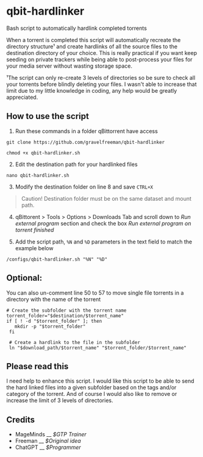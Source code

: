 # qbit-hardlinker
Bash script to automatically hardlink completed torrents

When a torrent is completed this script will automatically recreate the directory structure¹ and create hardlinks of all the source files to the destination directory of your choice. This is really practical if you want keep seeding on private trackers while being able to post-process your files for your media server without wasting storage space.

¹The script can only re-create 3 levels of directories so be sure to check all your torrents before blindly deleting your files. I wasn't able to increase that limit due to my little knowledge in coding, any help would be greatly appreciated.

## How to use the script

1. Run these commands in a folder qBittorrent have access
```
git clone https://github.com/gravelfreeman/qbit-hardlinker
```
```
chmod +x qbit-hardlinker.sh
```

2. Edit the destination path for your hardlinked files

```
nano qbit-hardlinker.sh
```

3. Modify the destination folder on line 8 and save ``CTRL+X``

> Caution! Destination folder must be on the same dataset and mount path.

4. qBittorent > Tools > Options > Downloads Tab and scroll down to *Run external program* section and check the box *Run external program on torrent finished*

5. Add the script path, ``%N`` and ``%D`` parameters in the text field to match the example below

````
/configs/qbit-hardlinker.sh "%N" "%D"
````


## Optional:

You can also un-comment line 50 to 57 to move single file torrents in a directory with the name of the torrent

````
# Create the subfolder with the torrent name
torrent_folder="$destination/$torrent_name"
if [ ! -d "$torrent_folder" ]; then
   mkdir -p "$torrent_folder"
 fi

 # Create a hardlink to the file in the subfolder
 ln "$download_path/$torrent_name" "$torrent_folder/$torrent_name"
````

## Please read this

I need help to enhance this script. I would like this script to be able to send the hard linked files into a given subfolder based on the tags and/or category of the torrent. And of course I would also like to remove or increase the limit of 3 levels of directories.

## Credits
- MageMinds __ *$GTP Trainer*
- Freeman __ *$Original idea*
- ChatGPT __ *$Programmer*
